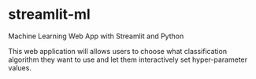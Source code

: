 # streamlit-ml
 Machine Learning Web App with Streamlit and Python 

This web application will allows users to choose what classification algorithm they want to use and let them interactively set hyper-parameter values.